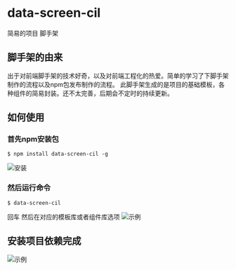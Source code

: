 # data-screen-cil
简易的项目 脚手架

## 脚手架的由来
出于对前端脚手架的技术好奇，以及对前端工程化的热爱。简单的学习了下脚手架制作的流程以及npm包发布制作的流程。
此脚手架生成的是项目的基础模板，各种组件的简易封装。还不太完善，后期会不定时的持续更新。

## 如何使用

### 首先npm安装包
```shell
$ npm install data-screen-cil -g
```
![安装](https://github.com/bigscreen/Coolboyzzzzz/data-screen-cil/assets/img/1.png)
### 然后运行命令

```shell
$ data-screen-cil
```
回车 然后在对应的模板库或者组件库选项
![示例](https://github.com/bigscreen/Coolboyzzzzz/data-screen-cil/assets/img/2.png)
## 安装项目依赖完成

![示例](https://github.com/bigscreen/Coolboyzzzzz/data-screen-cil/assets/img/3.png)


